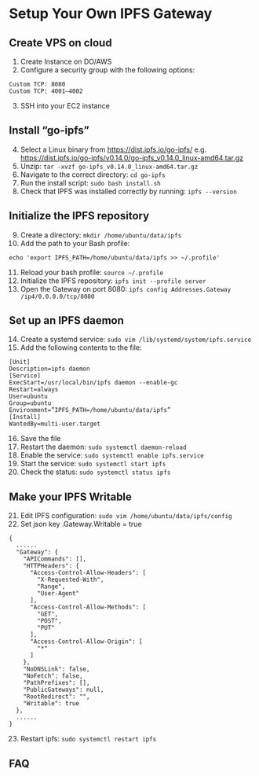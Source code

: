 # Setup Your Own IPFS Gateway

## Create VPS on cloud
1. Create Instance on DO/AWS
2. Configure a security group with the following options:
```
Custom TCP: 8080
Custom TCP: 4001–4002
```
3. SSH into your EC2 instance

## Install “go-ipfs”
4. Select a Linux binary from https://dist.ipfs.io/go-ipfs/
e.g. https://dist.ipfs.io/go-ipfs/v0.14.0/go-ipfs_v0.14.0_linux-amd64.tar.gz
5. Unzip: `tar -xvzf go-ipfs_v0.14.0_linux-amd64.tar.gz`
6. Navigate to the correct directory: `cd go-ipfs`
7. Run the install script: `sudo bash install.sh`
8. Check that IPFS was installed correctly by running: `ipfs --version`

## Initialize the IPFS repository
9. Create a directory: `mkdir /home/ubuntu/data/ipfs`
10. Add the path to your Bash profile:
```
echo 'export IPFS_PATH=/home/ubuntu/data/ipfs >> ~/.profile'
```
11. Reload your bash profile: `source ~/.profile`
12. Initialize the IPFS repository: `ipfs init --profile server`
13. Open the Gateway on port 8080: `ipfs config Addresses.Gateway /ip4/0.0.0.0/tcp/8080`

## Set up an IPFS daemon
14. Create a systemd service: `sudo vim /lib/systemd/system/ipfs.service`
15. Add the following contents to the file:
```
[Unit]
Description=ipfs daemon
[Service]
ExecStart=/usr/local/bin/ipfs daemon --enable-gc
Restart=always
User=ubuntu
Group=ubuntu
Environment=”IPFS_PATH=/home/ubuntu/data/ipfs”
[Install]
WantedBy=multi-user.target
```
16. Save the file
17. Restart the daemon: `sudo systemctl daemon-reload`
18. Enable the service: `sudo systemctl enable ipfs.service`
19. Start the service: `sudo systemctl start ipfs`
20. Check the status:  `sudo systemctl status ipfs`

## Make your IPFS Writable
21. Edit IPFS configuration: `sudo vim /home/ubuntu/data/ipfs/config`
22. Set json key .Gateway.Writable = true
```
{
  ......
  "Gateway": {
    "APICommands": [],
    "HTTPHeaders": {
      "Access-Control-Allow-Headers": [
        "X-Requested-With",
        "Range",
        "User-Agent"
      ],
      "Access-Control-Allow-Methods": [
        "GET",
        "POST",
        "PUT"
      ],
      "Access-Control-Allow-Origin": [
        "*"
      ]
    },
    "NoDNSLink": false,
    "NoFetch": false,
    "PathPrefixes": [],
    "PublicGateways": null,
    "RootRedirect": "",
    "Writable": true
  },
  ......
}
```
23. Restart ipfs: `sudo systemctl restart ipfs`

## FAQ
